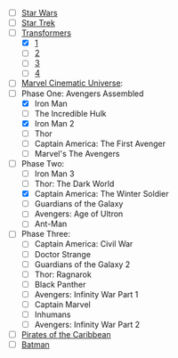 - [ ] [Star Wars](https://en.wikipedia.org/wiki/Star_Wars)
- [ ] [Star Trek](https://en.wikipedia.org/wiki/Star_Trek)
- [ ] [Transformers](https://en.wikipedia.org/wiki/Transformers)
    - [x] [1](https://en.wikipedia.org/wiki/Transformers_(film))
    - [ ] [2](https://en.wikipedia.org/wiki/Transformers:_Revenge_of_the_Fallen)
    - [ ] [3](https://en.wikipedia.org/wiki/Transformers:_Dark_of_the_Moon)
    - [ ] [4](https://en.wikipedia.org/wiki/Transformers:_Age_of_Extinction)
- [ ] [Marvel Cinematic Universe](https://en.wikipedia.org/wiki/Marvel_Cinematic_Universe#Films):
 - [ ] Phase One: Avengers Assembled
    - [x] Iron Man
    - [ ] The Incredible Hulk
    - [x] Iron Man 2
    - [ ] Thor
    - [ ] Captain America: The First Avenger
    - [ ] Marvel's The Avengers
 - [ ] Phase Two: 
    - [ ] Iron Man 3	
    - [ ] Thor: The Dark World
    - [x] Captain America: The Winter Soldier
    - [ ] Guardians of the Galaxy
    - [ ] Avengers: Age of Ultron
    - [ ] Ant-Man	
 - [ ] Phase Three:
    - [ ] Captain America: Civil War
    - [ ] Doctor Strange
    - [ ] Guardians of the Galaxy 2
    - [ ] Thor: Ragnarok
    - [ ] Black Panther
    - [ ] Avengers: Infinity War Part 1
    - [ ] Captain Marvel
    - [ ] Inhumans
    - [ ] Avengers: Infinity War Part 2
- [ ] [Pirates of the Caribbean](https://en.wikipedia.org/wiki/Pirates_of_the_Caribbean_(film_series))
- [ ] [Batman](https://en.wikipedia.org/wiki/Batman_in_film)
